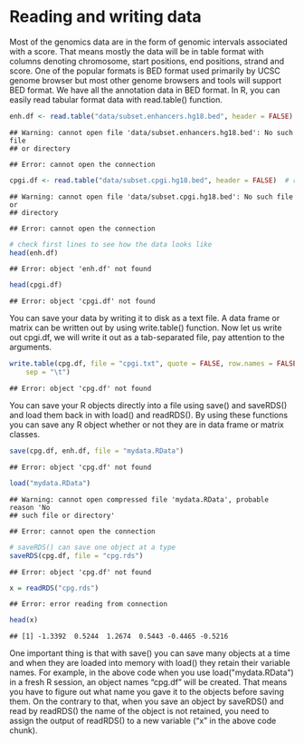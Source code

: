 # Reading and writing data
Most of the genomics data are in the form of genomic intervals associated with a score. That means mostly the data will be in table format with columns denoting chromosome, start positions, end positions, strand and score. One of the popular formats is BED format used primarily by UCSC genome browser but most other genome browsers and tools will support BED format. We have all the annotation data in BED format. In R, you can easily read tabular format data with read.table() function.

```r
enh.df <- read.table("data/subset.enhancers.hg18.bed", header = FALSE)  # read enhancer marker BED file
```

```
## Warning: cannot open file 'data/subset.enhancers.hg18.bed': No such file
## or directory
```

```
## Error: cannot open the connection
```

```r
cpgi.df <- read.table("data/subset.cpgi.hg18.bed", header = FALSE)  # read CpG island BED file
```

```
## Warning: cannot open file 'data/subset.cpgi.hg18.bed': No such file or
## directory
```

```
## Error: cannot open the connection
```

```r
# check first lines to see how the data looks like
head(enh.df)
```

```
## Error: object 'enh.df' not found
```

```r
head(cpgi.df)
```

```
## Error: object 'cpgi.df' not found
```


You can save your data by writing it to disk as a text file. A data frame or matrix can be written out by using write.table() function. Now let us write out cpgi.df, we will write it out as a tab-separated file, pay attention to the arguments.

```r
write.table(cpg.df, file = "cpgi.txt", quote = FALSE, row.names = FALSE, col.names = FALSE, 
    sep = "\t")
```

```
## Error: object 'cpg.df' not found
```

You can save your R objects directly into a file using save() and saveRDS() and load them back in with load() and readRDS(). By using these functions you can save any R object whether or not they are in data frame or matrix classes.

```r
save(cpg.df, enh.df, file = "mydata.RData")
```

```
## Error: object 'cpg.df' not found
```

```r
load("mydata.RData")
```

```
## Warning: cannot open compressed file 'mydata.RData', probable reason 'No
## such file or directory'
```

```
## Error: cannot open the connection
```

```r
# saveRDS() can save one object at a type
saveRDS(cpg.df, file = "cpg.rds")
```

```
## Error: object 'cpg.df' not found
```

```r
x = readRDS("cpg.rds")
```

```
## Error: error reading from connection
```

```r
head(x)
```

```
## [1] -1.3392  0.5244  1.2674  0.5443 -0.4465 -0.5216
```

One important thing is that with save() you can save many objects at a time and when they are loaded into memory with load() they retain their variable names. For example, in the above code when you use load("mydata.RData") in a fresh R session, an object names “cpg.df” will be created. That means you have to figure out what name you gave it to the objects before saving them. On the contrary to that, when you save an object by saveRDS() and read by readRDS() the name of the object is not retained, you need to assign the output of readRDS() to a new variable (“x” in the above code chunk).
